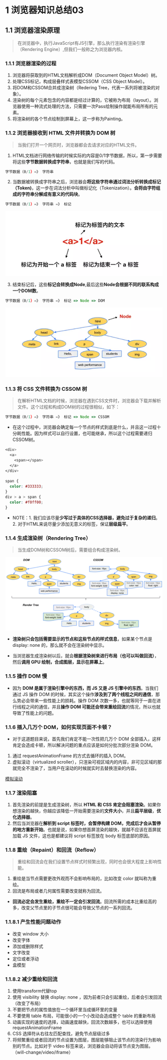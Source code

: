 # 1 浏览器知识总结03

## 1.1 浏览器渲染原理

> 在浏览器中，执行JavaScript有JS引擎，那么执行渲染有渲染引擎（Rendering Engine）,但我们一般称之为浏览器内核。

### 1.1.1 浏览器渲染的过程

1. 浏览器将获取到的HTML文档解析成DOM（Document Object Model）树。
2. 处理CSS标记，构成层叠样式表模型CSSOM（CSS Object Model）。
3. 将DOM和CSSOM合并成渲染树（Redering Tree，代表一系列将被渲染的对象）。
4. 渲染树的每个元素包含的内容都是经过计算的，它被称为布局（layout）。浏览器使用一种流式处理的方法，只需要一次Pass绘制操作就能布局所有的元素。
5. 将渲染树的各个节点绘制到屏幕上，这一步称为Painting。

### 1.1.2 浏览器接收到 HTML 文件并转换为 DOM 树

> 当我们打开一个网页时，浏览器都会去请求对应的HTML文件。

1. HTML文档进行网络传输的时候实际的内容是0/1字节数据，所以，第一步需要将这些**字节数据转换成字符串**，也就是我们写的代码。

```js
字节数据（0/1）=》 字符串
```

2. 当数据被转换成字符串之后，浏览器会**将这些字符串通过词法分析转换成标记（Token)**，这一步在词法分析中叫做标记化（Tokenization）。**会将由字符组成的字符串分解成有意义的代码块**。

```js
字节数据（0/1）=》 字符串 =》 标记
```

![标记](./img/Tokenization.webp)

3. 结束标记后，这些**标记会转换成Node**,最后这些**Node会根据不同的联系构成一个DOM数**。

```js
字节数据（0/1）=》 字符串 =》 标记 => Node => DOM
```

![dom-tree](./img/dom-tree.webp)

### 1.1.3 将 CSS 文件转换为 CSSOM 树

> 在解析HTML文档的时候，浏览器在遇到CSS文件时，浏览器会下载并解析文件。这个过程和构成DOM树的过程很相似，如下：

```js
字节数据（0/1）=》 字符串 =》 标记 => Node => CSSOM
```

- 在这个过程中，浏览器会确定每一个节点的样式到底是什么，并且这一过程十分耗性能。因为样式可以自行设置，也可能继承，所以这个过程需要递归CSSOM树。

```css
<div>
  <a>
    <span></span>
  </a>
</div>

span {
  color: #333333;
}
div > a > span {
  color: #f0ff00;
}
```

- NOTE：1. 我们应该尽量**少写过于具体的CSS选择器，避免过于复杂的递归**。2. 对于HTML来说尽量少添加无意义的标签，保证**层级扁平**。

### 1.1.4 生成渲染树（Rendering Tree）

> 当生成DOM树和CSSOM树后，需要组合构成渲染树。

![render-tree](./img/render-tree.webp)

- **渲染树只会包括需要显示的节点和这些节点的样式信息**，如果某个节点是 display: none 的，那么就不会在渲染树中显示。

- 当浏览器生成渲染树以后，就会**根据渲染树来进行布局（也可以叫做回流）**，然后**调用 GPU 绘制，合成图层，显示在屏幕上**。

### 1.1.5 操作 DOM 慢

- 因为 **DOM 是属于渲染引擎中的东西，而 JS 又是 JS 引擎中的东西**。当我们通过 JS 操作 DOM 的时候，其实这个操作**涉及到了两个线程之间的通信**，那么势必会带来一些性能上的损耗。操作 DOM 次数一多，也就等同于一直在进行线程之间的通信，并且**操作 DOM 可能还会带来重绘回流**的情况，所以也就导致了性能上的问题。

### 1.1.6 插入几万个 DOM，如何实现页面不卡顿？

- 对于这道题目来说，首先我们肯定不能一次性把几万个 DOM 全部插入，这样肯定会造成卡顿，所以解决问题的重点应该是如何分批次部分渲染 DOM。

1. 通过 requestAnimationFrame 的方式去循环的插入 DOM。
2. 虚拟滚动（virtualized scroller），只渲染可视区域内的内容，非可见区域的那就完全不渲染了，当用户在滚动的时候就实时去替换渲染的内容。

[模拟滚动](https://github.com/bvaughn/react-virtualized)

### 1.1.7 渲染阻塞

1. 首先渲染的前提是生成渲染树，所以 **HTML 和 CSS 肯定会阻塞渲染**。如果你想渲染的越快，你越应该降低一开始需要渲染的**文件大小**，并且**扁平层级**，**优化选择器**。
2. 然后当浏览器在**解析到 script 标签时，会暂停构建 DOM，完成后才会从暂停的地方重新开始**。也就是说，如果你想首屏渲染的越快，就越不应该在首屏就加载 JS 文件，这也是都建议将 script 标签放在 body 标签底部的原因。

### 1.1.8 重绘（Repaint）和回流（Reflow）

> 重绘和回流会在我们设置节点样式时频繁出现，同时也会很大程度上影响性能。

1. 重绘是当节点需要更改外观而不会影响布局的，比如改变 color 就叫称为重绘。
2. 回流是布局或者几何属性需要改变就称为回流。

- **回流必定会发生重绘，重绘不一定会引发回流**。回流所需的成本比重绘高的多，改变父节点里的子节点很可能会导致父节点的一系列回流。

### 1.1.8.1 产生性能问题动作

- 改变 window 大小
- 改变字体
- 添加或删除样式
- 文字改变
- 定位或者浮动
- 盒模型

### 1.1.8.2 减少重绘和回流

1. 使用transform代替top
2. 使用 visibility 替换 display: none ，因为前者只会引起重绘，后者会引发回流（改变了布局）
3. 不要把节点的属性值放在一个循环里当成循环里的变量
4. 不要使用 table 布局，可能很小的一个小改动会造成整个 table 的重新布局
5. 动画实现的速度的选择，动画速度越快，回流次数越多，也可以选择使用requestAnimationFrame
6. CSS 选择符从右往左匹配查找，避免节点层级过多
7. 将频繁重绘或者回流的节点设置为图层，图层能够阻止该节点的渲染行为影响别的节点。比如对于 video 标签来说，浏览器会自动将该节点变为图层。（will-change/video/iframe）

